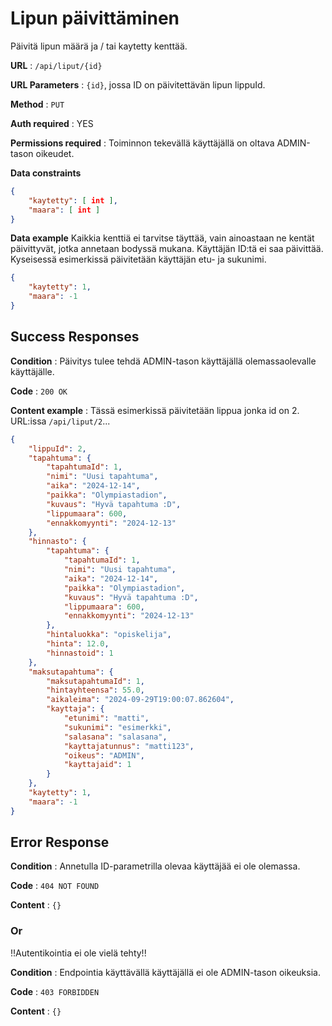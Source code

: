 # Lipun päivittäminen

Päivitä lipun määrä ja / tai kaytetty kenttää.

**URL** : `/api/liput/{id}`

**URL Parameters** : `{id}`, jossa ID on päivitettävän lipun lippuId.

**Method** : `PUT`

**Auth required** : YES

**Permissions required** : Toiminnon tekevällä käyttäjällä on oltava ADMIN-tason oikeudet. 

**Data constraints**

```json
{
    "kaytetty": [ int ],
    "maara": [ int ]
}
```

**Data example** Kaikkia kenttiä ei tarvitse täyttää, vain ainoastaan ne kentät päivittyvät, jotka annetaan bodyssä mukana. Käyttäjän ID:tä ei saa päivittää. Kyseisessä esimerkissä päivitetään käyttäjän etu- ja sukunimi.

```json
{
    "kaytetty": 1,
    "maara": -1
}
```

## Success Responses

**Condition** : Päivitys tulee tehdä ADMIN-tason käyttäjällä olemassaolevalle käyttäjälle.

**Code** : `200 OK`

**Content example** : Tässä esimerkissä päivitetään lippua jonka id on 2. URL:issa `/api/liput/2`...

```json
{
    "lippuId": 2,
    "tapahtuma": {
        "tapahtumaId": 1,
        "nimi": "Uusi tapahtuma",
        "aika": "2024-12-14",
        "paikka": "Olympiastadion",
        "kuvaus": "Hyvä tapahtuma :D",
        "lippumaara": 600,
        "ennakkomyynti": "2024-12-13"
    },
    "hinnasto": {
        "tapahtuma": {
            "tapahtumaId": 1,
            "nimi": "Uusi tapahtuma",
            "aika": "2024-12-14",
            "paikka": "Olympiastadion",
            "kuvaus": "Hyvä tapahtuma :D",
            "lippumaara": 600,
            "ennakkomyynti": "2024-12-13"
        },
        "hintaluokka": "opiskelija",
        "hinta": 12.0,
        "hinnastoid": 1
    },
    "maksutapahtuma": {
        "maksutapahtumaId": 1,
        "hintayhteensa": 55.0,
        "aikaleima": "2024-09-29T19:00:07.862604",
        "kayttaja": {
            "etunimi": "matti",
            "sukunimi": "esimerkki",
            "salasana": "salasana",
            "kayttajatunnus": "matti123",
            "oikeus": "ADMIN",
            "kayttajaid": 1
        }
    },
    "kaytetty": 1,
    "maara": -1
}
```

## Error Response

**Condition** : Annetulla ID-parametrilla olevaa käyttäjää ei ole olemassa.

**Code** : `404 NOT FOUND`

**Content** : `{}`

### Or

!!Autentikointia ei ole vielä tehty!!

**Condition** : Endpointia käyttävällä käyttäjällä ei ole ADMIN-tason oikeuksia.

**Code** : `403 FORBIDDEN`

**Content** : `{}`
